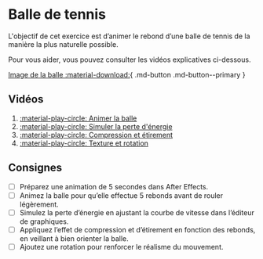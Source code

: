 # Balle de tennis

L'objectif de cet exercice est d’animer le rebond d’une balle de tennis de la manière la plus naturelle possible.

Pour vous aider, vous pouvez consulter les vidéos explicatives ci-dessous.

[Image de la balle :material-download:](./images/tennis.png){ .md-button .md-button--primary }

## Vidéos

1. [:material-play-circle: Animer la balle](https://cmontmorency365.sharepoint.com/:v:/s/TIM-582214-Animation2d77/EXActwLkUrBJgzJrphjnyIIBzrBu01peIdb6hRtmSqtC9g?e=hbzgCx)
2. [:material-play-circle: Simuler la perte d'énergie](https://cmontmorency365.sharepoint.com/:v:/s/TIM-582214-Animation2d77/EZXj5OIEDH5LstWFo5-q7xwB4_6s704Iv8kYw_9feAsfEA?e=HZBOci)
3. [:material-play-circle: Compression et étirement](https://cmontmorency365.sharepoint.com/:v:/s/TIM-582214-Animation2d77/ETWb-SABvMxAvHdHNLijNBQBlJwVBuI4DGm4cX2z9b0J7g?e=81lCZx)
4. [:material-play-circle: Texture et rotation](https://cmontmorency365.sharepoint.com/:v:/s/TIM-582214-Animation2d77/EUJdghwuKA9BqMpLR_K0VesBrqzYUOcqsBKvhXH_-Hls4A?e=Z55cek)

## Consignes

- [ ] Préparez une animation de 5 secondes dans After Effects.
- [ ] Animez la balle pour qu’elle effectue 5 rebonds avant de rouler légèrement.
- [ ] Simulez la perte d’énergie en ajustant la courbe de vitesse dans l’éditeur de graphiques.
- [ ] Appliquez l’effet de compression et d’étirement en fonction des rebonds, en veillant à bien orienter la balle.
- [ ] Ajoutez une rotation pour renforcer le réalisme du mouvement.
